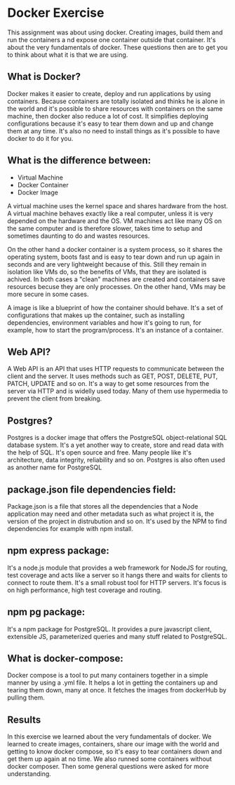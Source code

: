 # Docker Exercise
This assignment was about using docker. 
Creating images, build them and run the containers a
nd expose one container outside that container. 
It's about the very fundamentals of docker. These questions then are to
get you to think about what it is that we are using.

## What is Docker?
Docker makes it easier to create, deploy and run applications by using containers. 
Because containers are totally isolated and thinks he is alone in the world and 
it's possible to share resources with containers on the same machine, 
then docker also reduce a lot of cost. It simplifies deploying configurations 
because it's easy to tear them down and up and change them at any time. It's also
no need to install things as it's possible to have docker to do it for you.  

## What is the difference between:
* Virtual Machine
* Docker Container
* Docker Image

A virtual machine uses the kernel space and shares hardware from the host. 
A virtual machine behaves exactly like a real computer, unless it is very 
depended on the hardware and the OS. VM machines act like many OS on the same computer and is 
therefore slower, takes time to setup and sometimes daunting to do and wastes resources.
  
On the other hand a docker container is a system process, so it shares the operating system,
boots fast and is easy to tear down and run up again in seconds and are very lightweight
because of this. 
Still they remain in isolation like VMs do, so the benefits of VMs, that they are isolated 
is achived. In both cases a "clean" machines are created and containers save resources 
becuse they are only processes. On the other hand, VMs may be more secure in some cases.

A image is like a blueprint of how the container should behave. It's a set of configurations
that makes up the container, such as installing dependencies, environment variables and how
it's going to run, for example, how to start the program/process. It's an instance of a 
container.

## Web API?
A Web API is an API that uses HTTP requests to communicate between the client and the server.
It uses methods such as GET, POST, DELETE, PUT, PATCH, UPDATE and so on. It's a way to get some
resources from the server via HTTP and is widelly used today. Many of them use hypermedia
to prevent the client from breaking.

## Postgres?
Postgres is a docker image that offers the PostgreSQL object-relational SQL database system. 
It's a yet another way to create, store and read data with the help of SQL. 
It's open source and free. Many people like it's architecture, data integrity, 
reliability and so on. Postgres is also often used as another name for PostgreSQL  

## package.json file dependencies field:
Package.json is a file that stores all the dependencies that a Node application may need and
other metadata such as what project it is, the version of the project in distrubution and so on.
It's used by the NPM to find dependencies for example with npm install. 

## npm express package:
It's a node.js module that provides a web framework for NodeJS for routing, test coverage and 
acts like a server so it hangs there and waits for clients to connect to route them. 
It's a small robust tool for HTTP servers. It's focus is on high performance, high test coverage 
and routing.

## npm pg package:
It's a npm package for PostgreSQL. It provides a pure javascript client, extensible JS, 
parameterized queries and many stuff related to PostgreSQL. 

## What is docker-compose:
Docker compose is a tool to put many containers together in a simple manner by using a .yml file.
It helps a lot in getting the containers up and tearing them down, many at once. It fetches the
images from dockerHub by pulling them.

## Results
In this exercise we learned about the very fundamentals of docker. 
We learned to create images, containers, share our image with the world and getting to know
docker compose, so it's easy to tear containers down and get them up again at no time. 
We also runned some containers without docker composer. Then some general questions were
asked for more understanding.
